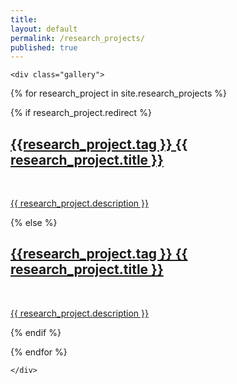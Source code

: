 ```yaml
---
title:
layout: default
permalink: /research_projects/
published: true
---
```


<div class="ProjectContainer">

    <div class="gallery">

  {% for research_project in site.research_projects %}

  {% if research_project.redirect %}

  <div class="projectTile">
          <a href="{{ research_project.redirect }}" target="_blank">
          <span>
              <h2>{{research_project.tag }} {{ research_project.title }}</h2>
              <br/>
              <p>{{ research_project.description }}</p>
          </span>
          </a>
  </div>

{% else %}

  <div class="projectTile">
          <a href="{{ research_project.url | prepend: site.baseurl | prepend: site.url }}">
          <span>
              <h2>{{research_project.tag }} {{ research_project.title }}</h2>
              <br/>
              <p>{{ research_project.description }}</p>
          </span>
          </a>
  </div>

{% endif %}

{% endfor %}

    </div>

</div>
